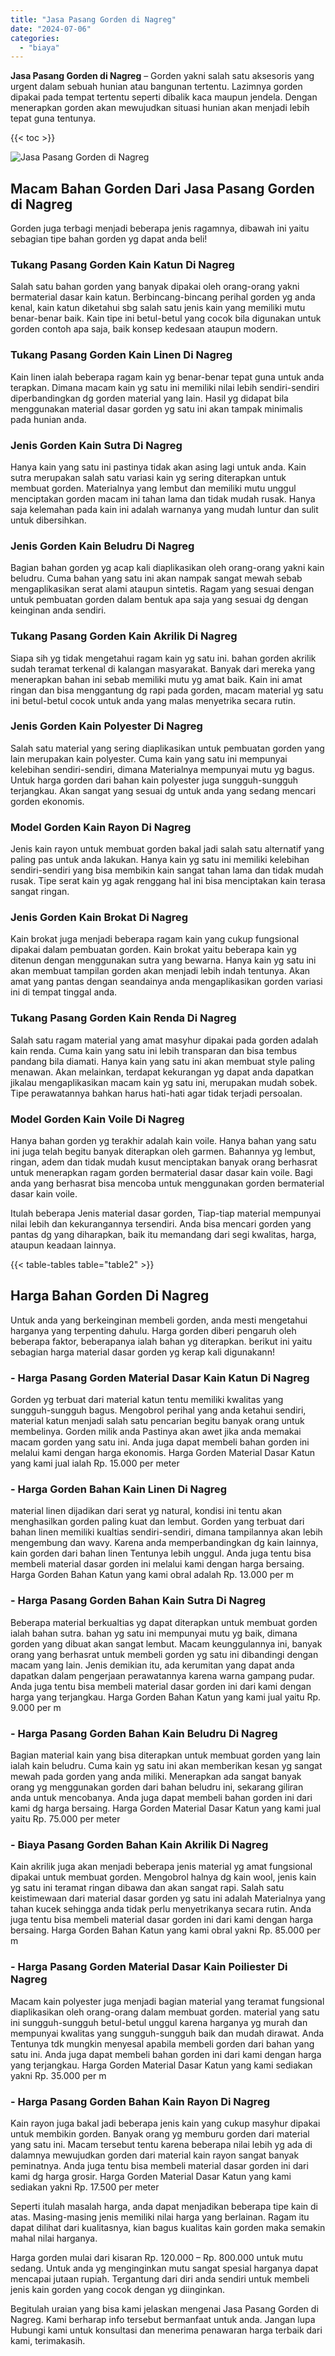 ```yaml
---
title: "Jasa Pasang Gorden di Nagreg"
date: "2024-07-06"
categories: 
  - "biaya"
---
```


**Jasa Pasang Gorden di Nagreg** – Gorden yakni salah satu aksesoris yang urgent dalam sebuah hunian atau bangunan tertentu. Lazimnya gorden dipakai pada tempat tertentu seperti dibalik kaca maupun jendela. Dengan menerapkan gorden akan mewujudkan situasi hunian akan menjadi lebih tepat guna tentunya.

{{< toc >}}

![Jasa Pasang Gorden di Nagreg](/images/pasang-gorden-murah15.png)

## Macam Bahan Gorden Dari Jasa Pasang Gorden di Nagreg

Gorden juga terbagi menjadi beberapa jenis ragamnya, dibawah ini yaitu sebagian tipe bahan gorden yg dapat anda beli!

### Tukang Pasang Gorden Kain Katun Di Nagreg

Salah satu bahan gorden yang banyak dipakai oleh orang-orang yakni bermaterial dasar kain katun. Berbincang-bincang perihal gorden yg anda kenal, kain katun diketahui sbg salah satu jenis kain yang memiliki mutu benar-benar baik. Kain tipe ini betul-betul yang cocok bila digunakan untuk gorden contoh apa saja, baik konsep kedesaan ataupun modern.

### Tukang Pasang Gorden Kain Linen Di Nagreg

Kain linen ialah beberapa ragam kain yg benar-benar tepat guna untuk anda terapkan. Dimana macam kain yg satu ini memiliki nilai lebih sendiri-sendiri diperbandingkan dg gorden material yang lain. Hasil yg didapat bila menggunakan material dasar gorden yg satu ini akan tampak minimalis pada hunian anda.

### Jenis Gorden Kain Sutra Di Nagreg

Hanya kain yang satu ini pastinya tidak akan asing lagi untuk anda. Kain sutra merupakan salah satu variasi kain yg sering diterapkan untuk membuat gorden. Materialnya yang lembut dan memiliki mutu unggul menciptakan gorden macam ini tahan lama dan tidak mudah rusak. Hanya saja kelemahan pada kain ini adalah warnanya yang mudah luntur dan sulit untuk dibersihkan.

### Jenis Gorden Kain Beludru Di Nagreg

Bagian bahan gorden yg acap kali diaplikasikan oleh orang-orang yakni kain beludru. Cuma bahan yang satu ini akan nampak sangat mewah sebab mengaplikasikan serat alami ataupun sintetis. Ragam yang sesuai dengan untuk pembuatan gorden dalam bentuk apa saja yang sesuai dg dengan keinginan anda sendiri.

### Tukang Pasang Gorden Kain Akrilik Di Nagreg

Siapa sih yg tidak mengetahui ragam kain yg satu ini. bahan gorden akrilik sudah teramat terkenal di kalangan masyarakat. Banyak dari mereka yang menerapkan bahan ini sebab memiliki mutu yg amat baik. Kain ini amat ringan dan bisa menggantung dg rapi pada gorden, macam material yg satu ini betul-betul cocok untuk anda yang malas menyetrika secara rutin.

### Jenis Gorden Kain Polyester Di Nagreg

Salah satu material yang sering diaplikasikan untuk pembuatan gorden yang lain merupakan kain polyester. Cuma kain yang satu ini mempunyai kelebihan sendiri-sendiri, dimana Materialnya mempunyai mutu yg bagus. Untuk harga gorden dari bahan kain polyester juga sungguh-sungguh terjangkau. Akan sangat yang sesuai dg untuk anda yang sedang mencari gorden ekonomis.

### Model Gorden Kain Rayon Di Nagreg

Jenis kain rayon untuk membuat gorden bakal jadi salah satu alternatif yang paling pas untuk anda lakukan. Hanya kain yg satu ini memiliki kelebihan sendiri-sendiri yang bisa membikin kain sangat tahan lama dan tidak mudah rusak. Tipe serat kain yg agak renggang hal ini bisa menciptakan kain terasa sangat ringan.

### Jenis Gorden Kain Brokat Di Nagreg

Kain brokat juga menjadi beberapa ragam kain yang cukup fungsional dipakai dalam pembuatan gorden. Kain brokat yaitu beberapa kain yg ditenun dengan menggunakan sutra yang bewarna. Hanya kain yg satu ini akan membuat tampilan gorden akan menjadi lebih indah tentunya. Akan amat yang pantas dengan seandainya anda mengaplikasikan gorden variasi ini di tempat tinggal anda.

### Tukang Pasang Gorden Kain Renda Di Nagreg

Salah satu ragam material yang amat masyhur dipakai pada gorden adalah kain renda. Cuma kain yang satu ini lebih transparan dan bisa tembus pandang bila diamati. Hanya kain yang satu ini akan membuat style paling menawan. Akan melainkan, terdapat kekurangan yg dapat anda dapatkan jikalau mengaplikasikan macam kain yg satu ini, merupakan mudah sobek. Tipe perawatannya bahkan harus hati-hati agar tidak terjadi persoalan.

### Model Gorden Kain Voile Di Nagreg

Hanya bahan gorden yg terakhir adalah kain voile. Hanya bahan yang satu ini juga telah begitu banyak diterapkan oleh garmen. Bahannya yg lembut, ringan, adem dan tidak mudah kusut menciptakan banyak orang berhasrat untuk menerapkan ragam gorden bermaterial dasar dasar kain voile. Bagi anda yang berhasrat bisa mencoba untuk menggunakan gorden bermaterial dasar kain voile.

Itulah beberapa Jenis material dasar gorden, Tiap-tiap material mempunyai nilai lebih dan kekurangannya tersendiri. Anda bisa mencari gorden yang pantas dg yang diharapkan, baik itu memandang dari segi kwalitas, harga, ataupun keadaan lainnya.

{{< table-tables table="table2" >}}

## Harga Bahan Gorden Di Nagreg

Untuk anda yang berkeinginan membeli gorden, anda mesti mengetahui harganya yang terpenting dahulu. Harga gorden diberi pengaruh oleh beberapa faktor, beberapanya ialah bahan yg diterapkan. berikut ini yaitu sebagian harga material dasar gorden yg kerap kali digunakann!

### \- Harga Pasang Gorden Material Dasar Kain Katun Di Nagreg

Gorden yg terbuat dari material katun tentu memiliki kwalitas yang sungguh-sungguh bagus. Mengobrol perihal yang anda ketahui sendiri, material katun menjadi salah satu pencarian begitu banyak orang untuk membelinya. Gorden milik anda Pastinya akan awet jika anda memakai macam gorden yang satu ini. Anda juga dapat membeli bahan gorden ini melalui kami dengan harga ekonomis. Harga Gorden Material Dasar Katun yang kami jual ialah Rp. 15.000 per meter

### \- Harga Gorden Bahan Kain Linen Di Nagreg

material linen dijadikan dari serat yg natural, kondisi ini tentu akan menghasilkan gorden paling kuat dan lembut. Gorden yang terbuat dari bahan linen memiliki kualtias sendiri-sendiri, dimana tampilannya akan lebih mengembung dan wavy. Karena anda memperbandingkan dg kain lainnya, kain gorden dari bahan linen Tentunya lebih unggul. Anda juga tentu bisa membeli material dasar gorden ini melalui kami dengan harga bersaing. Harga Gorden Bahan Katun yang kami obral adalah Rp. 13.000 per m

### \- Harga Pasang Gorden Bahan Kain Sutra Di Nagreg

Beberapa material berkualtias yg dapat diterapkan untuk membuat gorden ialah bahan sutra. bahan yg satu ini mempunyai mutu yg baik, dimana gorden yang dibuat akan sangat lembut. Macam keunggulannya ini, banyak orang yang berhasrat untuk membeli gorden yg satu ini dibandingi dengan macam yang lain. Jenis demikian itu, ada kerumitan yang dapat anda dapatkan dalam pengerjaan perawatannya karena warna gampang pudar. Anda juga tentu bisa membeli material dasar gorden ini dari kami dengan harga yang terjangkau. Harga Gorden Bahan Katun yang kami jual yaitu Rp. 9.000 per m

### \- Harga Pasang Gorden Bahan Kain Beludru Di Nagreg

Bagian material kain yang bisa diterapkan untuk membuat gorden yang lain ialah kain beludru. Cuma kain yg satu ini akan memberikan kesan yg sangat mewah pada gorden yang anda miliki. Menerapkan ada sangat banyak orang yg menggunakan gorden dari bahan beludru ini, sekarang giliran anda untuk mencobanya. Anda juga dapat membeli bahan gorden ini dari kami dg harga bersaing. Harga Gorden Material Dasar Katun yang kami jual yaitu Rp. 75.000 per meter

### \- Biaya Pasang Gorden Bahan Kain Akrilik Di Nagreg

Kain akrilik juga akan menjadi beberapa jenis material yg amat fungsional dipakai untuk membuat gorden. Mengobrol halnya dg kain wool, jenis kain yg satu ini teramat ringan dibawa dan akan sangat rapi. Salah satu keistimewaan dari material dasar gorden yg satu ini adalah Materialnya yang tahan kucek sehingga anda tidak perlu menyetrikanya secara rutin. Anda juga tentu bisa membeli material dasar gorden ini dari kami dengan harga bersaing. Harga Gorden Bahan Katun yang kami obral yakni Rp. 85.000 per m

### \- Harga Pasang Gorden Material Dasar Kain Poiliester Di Nagreg

Macam kain polyester juga menjadi bagian material yang teramat fungsional diaplikasikan oleh orang-orang dalam membuat gorden. material yang satu ini sungguh-sungguh betul-betul unggul karena harganya yg murah dan mempunyai kwalitas yang sungguh-sungguh baik dan mudah dirawat. Anda Tentunya tdk mungkin menyesal apabila membeli gorden dari bahan yang satu ini. Anda juga dapat membeli bahan gorden ini dari kami dengan harga yang terjangkau. Harga Gorden Material Dasar Katun yang kami sediakan yakni Rp. 35.000 per m

### \- Harga Pasang Gorden Bahan Kain Rayon Di Nagreg

Kain rayon juga bakal jadi beberapa jenis kain yang cukup masyhur dipakai untuk membikin gorden. Banyak orang yg memburu gorden dari material yang satu ini. Macam tersebut tentu karena beberapa nilai lebih yg ada di dalamnya mewujudkan gorden dari material kain rayon sangat banyak peminatnya. Anda juga tentu bisa membeli material dasar gorden ini dari kami dg harga grosir. Harga Gorden Material Dasar Katun yang kami sediakan yakni Rp. 17.500 per meter

Seperti itulah masalah harga, anda dapat menjadikan beberapa tipe kain di atas. Masing-masing jenis memiliki nilai harga yang berlainan. Ragam itu dapat dilihat dari kualitasnya, kian bagus kualitas kain gorden maka semakin mahal nilai harganya.

Harga gorden mulai dari kisaran Rp. 120.000 – Rp. 800.000 untuk mutu sedang. Untuk anda yg menginginkan mutu sangat spesial harganya dapat mencapai jutaan rupiah. Tergantung dari diri anda sendiri untuk membeli jenis kain gorden yang cocok dengan yg diinginkan.

Begitulah uraian yang bisa kami jelaskan mengenai Jasa Pasang Gorden di Nagreg. Kami berharap info tersebut bermanfaat untuk anda. Jangan lupa Hubungi kami untuk konsultasi dan menerima penawaran harga terbaik dari kami, terimakasih.
